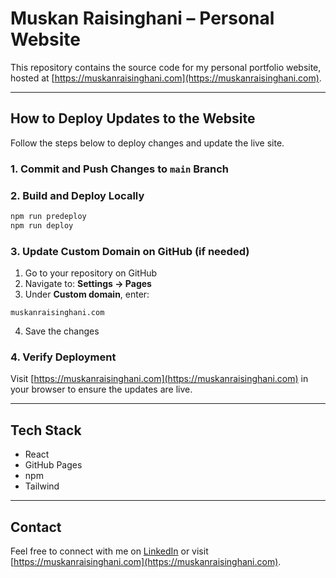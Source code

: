 # Muskan Raisinghani – Personal Website

This repository contains the source code for my personal portfolio website, hosted at [https://muskanraisinghani.com](https://muskanraisinghani.com).

---

## How to Deploy Updates to the Website

Follow the steps below to deploy changes and update the live site.

### 1. Commit and Push Changes to `main` Branch

### 2. Build and Deploy Locally

```bash
npm run predeploy
npm run deploy
```

### 3. Update Custom Domain on GitHub (if needed)

1. Go to your repository on GitHub
2. Navigate to: **Settings → Pages**
3. Under **Custom domain**, enter:

```
muskanraisinghani.com
```

4. Save the changes

### 4. Verify Deployment

Visit [https://muskanraisinghani.com](https://muskanraisinghani.com) in your browser to ensure the updates are live.

---

## Tech Stack

* React
* GitHub Pages
* npm
* Tailwind

---

## Contact

Feel free to connect with me on [LinkedIn](https://www.linkedin.com/in/muskan-raisinghani/) or visit [https://muskanraisinghani.com](https://muskanraisinghani.com).
